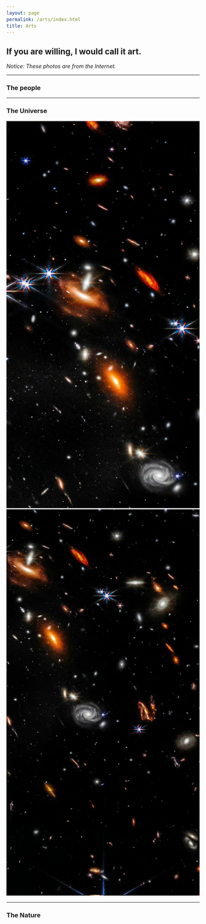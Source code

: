 ```yaml
---
layout: page
permalink: /arts/index.html
title: Arts
---
```


## If you are willing, I would call it art.

*Notice: These photos are from the Internet.*

<hr>

### The people


<hr>

### The Universe

<center>
<div class="third">
<img src="/arts/universe/universe--1.jpg"> <br> <img src="/arts/universe/universe--3.jpg">
</div>
</center>


<hr>

### The Nature
